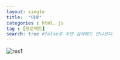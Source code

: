 ```yaml
---
layout: single
title:  "미로"
categories : html, js
tag : [프로젝트]
search: true #false로 주면 검색해도 안나온다.
---
```


![res1](../../images/2023-08-09-puzzleN/res1.png)
